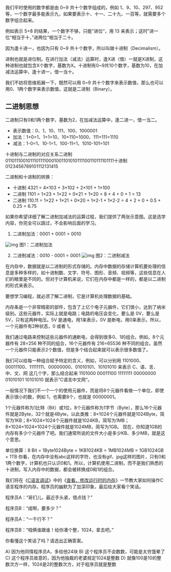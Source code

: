 我们平时使用的数字都是由 0~9 共十个数字组成的，例如 1、9、10、297、952 等，一个数字最多能表示九，如果要表示十、十一、二十九、一百等，就需要多个数字组合起来。

例如表示 5+8 的结果，一个数字不够，只能”进位“，用 13 来表示；这时”进一位“相当于十，”进两位“相当于二十。

因为逢十进一，也因为只有 0~9 共十个数字，所以叫做十进制（Decimalism）。

进制也就是进位制。在进行加法（减法）运算时，逢X进（借）一就是X进制，这种进制也就包含X个数字，基数为X。十进制有0~9共10个数字，基数为10，在加减法运算中，逢十进一，借一当十。

我们不妨将思维拓展一下，既然可以用 0~9 共十个数字来表示数值，那么也可以用0、1两个数字来表示数值，这就是二进制（Binary）。

## 二进制思想

二进制只有0和1两个数字，基数为2，在加减法运算中，逢二进一，借一当二。

- 表示数值：0、1、10、111、100、1000001
- 加法：1+0=1、1+1=10、10+110=1000、111+111=1110
- 减法：1-0=1、10-1=1、100-11=1、1010-101=101

十进制与二进制的对应关系二进制01101110010111011110001001101010111100110111101111十进制0123456789101112131415

二进制和十进制的转换：

- 十进制 4321 = 4×103 + 3×102 + 2×101 + 1×100
- 二进制 1101 = 1×23 + 1×22 + 0×21 + 1×20 = 8 + 4 + 0 + 1 = 13
- 二进制 110.11 = 1×22 + 1×21 + 0×20 + 1×2-1 + 1×2-2 = 4 + 2 + 0 + 0.5 + 0.25 = 6.75

如果你希望详细了解二进制加减法的运算过程，我们提供了两张示意图。这是选学内容，你完全可以跳过，不会影响后面的学习。

1) 二进制加法：0001 + 0001 = 0010

![img](http://c.biancheng.net/cpp/uploads/allimg/150301/1-150301222213416.png)
图1：二进制加法

2) 二进制减法：0010 - 0001 = 0001
![img](http://c.biancheng.net/cpp/uploads/allimg/150301/1-150301221Z3M1.png)
图2：二进制减法

在内存中，数据就是以二进制的形式存储的。内存中数据的存储计算机要处理的信息是多种多样的，如十进制数、文字、符号、图形、音频、视频等，这些信息在人们的眼里是不同的。但对于计算机来说，它们在内存中都是一样的，都是以二进制的形式来表示。

要想学习编程，就必须了解二进制，它是计算机处理数据的基础。

内存条是一个非常精密的部件，包含了上亿个电子元器件，它们很小，达到了纳米级别。这些元器件，实际上就是电路；电路的电压会变化，要么是 0V，要么是 5V，只有这两种电压。5V 是通电，用1来表示，0V 是断电，用0来表示。所以，一个元器件有2种状态，0 或者 1。

我们通过电路来控制这些元器件的通断电，会得到很多0、1的组合。例如，8个元器件有 28=256 种不同的组合，16个元器件有 216=65536 种不同的组合。虽然一个元器件只能表示2个数值，但是多个结合起来就可以表示很多数值了。

我们可以给每一种组合赋予特定的含义，例如，可以分别用 1101000、00011100、11111111、00000000、01010101、10101010 来表示 C、语、言、中、文、网 这几个字，那么结合起来 1101000 00011100 11111111 00000000 01010101 10101010 就表示”C语言中文网“。

一般情况下我们不一个一个的使用元器件，而是将8个元器件看做一个单位，即使表示很小的数，例如 1，也需要8个，也就是 00000001。

1个元器件称为1比特（Bit）或1位，8个元器件称为1字节（Byte），那么16个元器件就是2Byte，32个就是4Byte，以此类推：8×1024个元器件就是1024Byte，简写为1KB；8×1024×1024个元器件就是1024KB，简写为1MB；8×1024×1024×1024个元器件就是1024MB，简写为1GB。
现在，你知道1GB的内存有多少个元器件了吧。我们通常所说的文件大小是多少KB、多少MB，就是这个意思。

单位换算：8 Bit = 1Byte1024Byte = 1KB1024KB = 1MB1024MB = 1GB1024GB = 1TB
你看，在内存中没有abc这样的字符，也没有gif、jpg这样的图片，只有0和1两个数字，计算机也只认识0和1。所以，计算机使用二进制，而不是我们熟悉的十进制，写入内存中的数据，都会被转换成0和1的组合。

我们将在《[C语言调试](http://c.biancheng.net/cpp/u/c23/)》中的《[查看、修改运行时的内存](http://c.biancheng.net/cpp/html/3132.html)》一节教大家如何操作C语言程序的内存。程序员的幽默为了加深印象，最后给大家看个笑话。

程序员A：“哥们儿，最近手头紧，借点钱？”

程序员B：“成啊，要多少？”

程序员A：“一千行不？”

程序员B：“咱俩谁跟谁！给你凑个整，1024，拿去吧。”

你看懂这个笑话了吗？请选出正确答案。

A) 因为他同情程序员A，多给他24块
B) 这个程序员不会数数，可能是太穷饿晕了
C) 这个程序员故意的，因为他独裁的老婆规定1024是整数
D) 就像100是10的整数次方一样，1024是2的整数次方，对于程序员就是整数